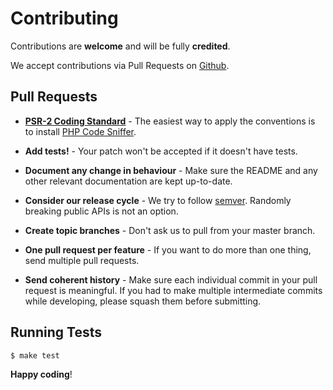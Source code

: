 # Contributing

Contributions are **welcome** and will be fully **credited**.

We accept contributions via Pull Requests on [Github][1].

## Pull Requests

- **[PSR-2 Coding Standard][2]** - The easiest way to apply the conventions is
to install [PHP Code Sniffer][3].

- **Add tests!** - Your patch won't be accepted if it doesn't have tests.

- **Document any change in behaviour** - Make sure the README and any other
relevant documentation are kept up-to-date.

- **Consider our release cycle** - We try to follow [semver][4]. Randomly
breaking public APIs is not an option.

- **Create topic branches** - Don't ask us to pull from your master branch.

- **One pull request per feature** - If you want to do more than one thing, send
multiple pull requests.

- **Send coherent history** - Make sure each individual commit in your pull
request is meaningful. If you had to make multiple intermediate commits while
developing, please squash them before submitting.

## Running Tests

```sh
$ make test
```

**Happy coding**!

[1]: https://github.com/IgorTimoshenko/IMTYiiAssetic
[2]: https://github.com/php-fig/fig-standards/blob/master/accepted/PSR-2-coding-style-guide.md
[3]: https://github.com/squizlabs/PHP_CodeSniffer
[4]: http://semver.org
